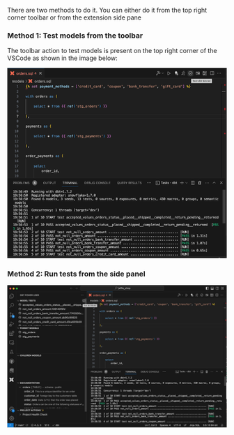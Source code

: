 There are two methods to do it. You can either do it from the top right corner toolbar or from the extension side pane

### Method 1: Test models from the toolbar

The toolbar action to test models is present on the top right corner of the VSCode as shown in the image below:

![Test models](images/runTests.png)

### Method 2: Run tests from the side panel

![Run tests in side panel](images/testsPanel.png)
